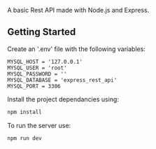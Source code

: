 A basic Rest API made with Node.js and Express.

## Getting Started

Create an '.env' file with the following variables:

```env
MYSQL_HOST = '127.0.0.1'
MYSQL_USER = 'root'
MYSQL_PASSWORD = ''
MYSQL_DATABASE = 'express_rest_api'
MYSQL_PORT = 3306
```

Install the project dependancies using:
```bash
npm install
```

To run the server use:

```bash
npm run dev
```